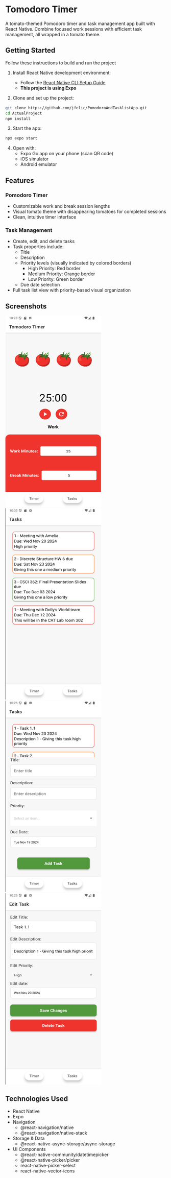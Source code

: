 # Tomodoro Timer

A tomato-themed Pomodoro timer and task management app built with React Native. Combine focused work sessions with efficient task management, all wrapped in a tomato theme.

## Getting Started
Follow these instructions to build and run the project

1. Install React Native development environment:
    - Follow the [React Native CLI Setup Guide](https://reactnative.dev/docs/environment-setup)
    - **This project is using Expo**

2. Clone and set up the project:
```bash
git clone https://github.com/jfelic/PomodoroAndTasklistApp.git
cd ActualProject
npm install
```

3. Start the app:
```bash
npx expo start
```

4. Open with:
    - Expo Go app on your phone (scan QR code)
    - iOS simulator
    - Android emulator

## Features

### Pomodoro Timer
- Customizable work and break session lengths
- Visual tomato theme with disappearing tomatoes for completed sessions
- Clean, intuitive timer interface

### Task Management
- Create, edit, and delete tasks
- Task properties include:
  - Title
  - Description
  - Priority levels (visually indicated by colored borders)
    - High Priority: Red border
    - Medium Priority: Orange border
    - Low Priority: Green border
  - Due date selection
- Full task list view with priority-based visual organization

## Screenshots
<img src="ActualProject/screenshots/timer_screen.png" width="300" height="600"/>
<img src="ActualProject/screenshots/tasks_list.png" width="300" height="600"/>
<img src="ActualProject/screenshots/add_task.png" width="300" height="600"/>
<img src="ActualProject/screenshots/edit_task.png" width="300" height="600"/>


## Technologies Used
- React Native
- Expo
- Navigation
  - @react-navigation/native
  - @react-navigation/native-stack
- Storage & Data
  - @react-native-async-storage/async-storage 
- UI Components
  - @react-native-community/datetimepicker
  - @react-native-picker/picker
  - react-native-picker-select
  - react-native-vector-icons